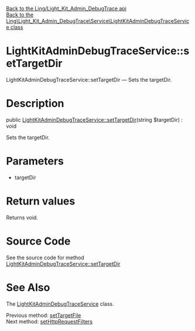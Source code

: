 [Back to the Ling/Light_Kit_Admin_DebugTrace api](https://github.com/lingtalfi/Light_Kit_Admin_DebugTrace/blob/master/doc/api/Ling/Light_Kit_Admin_DebugTrace.md)<br>
[Back to the Ling\Light_Kit_Admin_DebugTrace\Service\LightKitAdminDebugTraceService class](https://github.com/lingtalfi/Light_Kit_Admin_DebugTrace/blob/master/doc/api/Ling/Light_Kit_Admin_DebugTrace/Service/LightKitAdminDebugTraceService.md)


LightKitAdminDebugTraceService::setTargetDir
================



LightKitAdminDebugTraceService::setTargetDir — Sets the targetDir.




Description
================


public [LightKitAdminDebugTraceService::setTargetDir](https://github.com/lingtalfi/Light_Kit_Admin_DebugTrace/blob/master/doc/api/Ling/Light_Kit_Admin_DebugTrace/Service/LightKitAdminDebugTraceService/setTargetDir.md)(string $targetDir) : void




Sets the targetDir.




Parameters
================


- targetDir

    


Return values
================

Returns void.








Source Code
===========
See the source code for method [LightKitAdminDebugTraceService::setTargetDir](https://github.com/lingtalfi/Light_Kit_Admin_DebugTrace/blob/master/Service/LightKitAdminDebugTraceService.php#L245-L248)


See Also
================

The [LightKitAdminDebugTraceService](https://github.com/lingtalfi/Light_Kit_Admin_DebugTrace/blob/master/doc/api/Ling/Light_Kit_Admin_DebugTrace/Service/LightKitAdminDebugTraceService.md) class.

Previous method: [setTargetFile](https://github.com/lingtalfi/Light_Kit_Admin_DebugTrace/blob/master/doc/api/Ling/Light_Kit_Admin_DebugTrace/Service/LightKitAdminDebugTraceService/setTargetFile.md)<br>Next method: [setHttpRequestFilters](https://github.com/lingtalfi/Light_Kit_Admin_DebugTrace/blob/master/doc/api/Ling/Light_Kit_Admin_DebugTrace/Service/LightKitAdminDebugTraceService/setHttpRequestFilters.md)<br>

